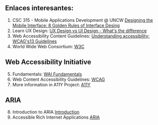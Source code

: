 ## Enlaces interesantes:
1. CSC 315 - Mobile Applications Development @ UNCW [Designing the Mobile Interface: 8 Golden Rules of Interface Desing](https://www.youtube.com/watch?v=INY_M3Ebtck)
2. Learn UX Design: [UX Design vs UI Design - What's the difference](https://www.youtube.com/watch?v=5CxXhyhT6Fc)
3. Web Accessibility Content Guidelines: [Understanding accessibility: WCAG's13 Guidelines](https://www.youtube.com/watch?v=RjpvOqZigao&t=869s)
4. World Wide Web Consortium: [W3C](https://www.w3.org/)

## Web Accessibility Initiative
5. Fundamentals: [WAI Fundamentals](https://www.w3.org/WAI/fundamentals/)
6. Web Content Accessibility Guidelines: [WCAG](https://www.w3.org/WAI/standards-guidelines/wcag/)
7. More information in A11Y Project: [A11Y](https://www.a11yproject.com/posts/what-is-wai/)

## ARIA
8. Introduction to ARIA [Introduction](https://web.dev/semantics-aria/)
9. Accessible Rich Internet Applications [ARIA](https://www.lullabot.com/articles/what-heck-aria-beginners-guide-aria-accessibility)
